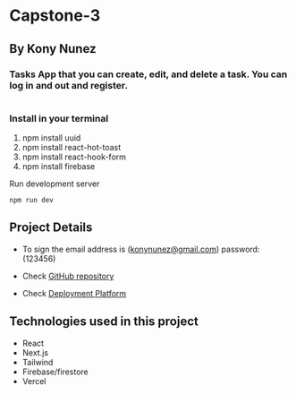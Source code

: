 
# Capstone-3 
## By Kony Nunez
### Tasks App that you can create, edit, and delete a task. You can log in and out and register.


#

### Install in your terminal
1. npm install uuid
2. npm install react-hot-toast
3. npm install react-hook-form
4. npm install firebase 

Run development server
```
npm run dev
```


## Project Details

- To sign the email address is (konynunez@gmail.com)
password: (123456)

- Check  [GitHub repository]("https://github.com/konynunez/capstone-3.git") 
- Check  [Deployment Platform](https://capstone-3-sandy.vercel.app/new)

## Technologies used in this project
- React
- Next.js
- Tailwind
- Firebase/firestore
- Vercel 